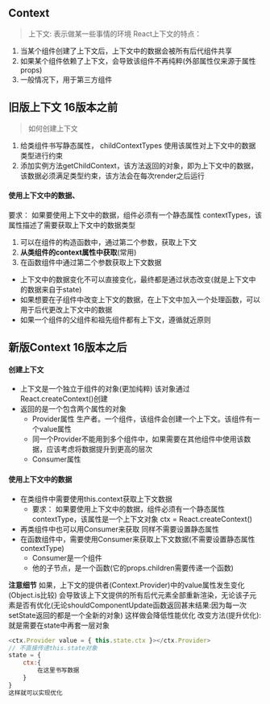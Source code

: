 ## Context
>上下文: 表示做某一些事情的环境
React上下文的特点：
1. 当某个组件创建了上下文后，上下文中的数据会被所有后代组件共享
2. 如果某个组件依赖了上下文，会导致该组件不再纯粹(外部属性仅来源于属性props)
3. 一般情况下，用于第三方组件

## 旧版上下文 16版本之前
>如何创建上下文
1. 给类组件书写静态属性， childContextTypes 使用该属性对上下文中的数据类型进行约束
2. 添加实例方法getChildContext，该方法返回的对象，即为上下文中的数据，该数据必须满足类型约束，该方法会在每次render之后运行

#### 使用上下文中的数据、
要求： 如果要使用上下文中的数据，组件必须有一个静态属性 contextTypes，该属性描述了需要获取上下文中的数据类型
1. 可以在组件的构造函数中，通过第二个参数，获取上下文
2. **从类组件的context属性中获取**(常用)
3. 在函数组件中通过第二个参数获取上下文数据

- 上下文中的数据变化不可以直接变化，最终都是通过状态改变(就是上下文中的数据来自于state)
- 如果想要在子组件中改变上下文的数据，在上下文中加入一个处理函数，可以用于后代更改上下文中的数据
- 如果一个组件的父组件和祖先组件都有上下文，遵循就近原则

## 新版Context 16版本之后

#### 创建上下文
- 上下文是一个独立于组件的对象(更加纯粹) 该对象通过React.createContext()创建
- 返回的是一个包含两个属性的对象 
  - Provider属性  生产者。一个组件，该组件会创建一个上下文。该组件有一个value属性
  - 同一个Provider不能用到多个组件中，如果需要在其他组件中使用该数据，应该考虑将数据提升到更高的层次
  - Consumer属性  
#### 使用上下文中的数据
- 在类组件中需要使用this.context获取上下文数据
  - 要求： 如果要使用上下文中的数据，组件必须有一个静态属性 contextType，该属性是一个上下文对象 ctx = React.createContext()
- 再类组件中也可以用Consumer来获取 同样不需要设置静态属性
- 在函数组件中，需要使用Consumer来获取上下文数据(不需要设置静态属性contextType)
  - Consumer是一个组件
  - 他的子节点，是一个函数(它的props.children需要传递一个函数)

**注意细节**
如果，上下文的提供者(Context.Provider)中的value属性发生变化(Object.is比较)
会导致该上下文提供的所有后代元素全部重新渲染，无论该子元素是否有优化(无论shouldComponentUpdate函数返回甚末结果:因为每一次setState返回的都是一个全新的对象)
这样做会降低性能优化
改变方法(提升优化):就是需要在state中再套一层对象
```js
<ctx.Provider value = { this.state.ctx }></ctx.Provider>
// 不直接传递this.state对象
state = {
    ctx:{
        在这里书写数据
    }
}
这样就可以实现优化
```